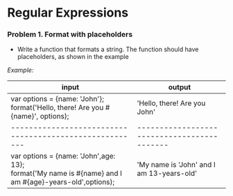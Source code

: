 Regular Expressions
=======

### Problem 1. Format with placeholders
*	Write a function that formats a string. The function should have placeholders, as shown in the example

_Example:_

| input | output |
| ------------------------------------------------------- | ------------------------------------------ |
|	var options = {name: 'John'};<br/>		format('Hello, there! Are you #{name}', options);	| 'Hello, there! Are you John'|
| ------------------------------------------------------- | ------------------------------------------- |
|	var options = {name: 'John',age: 13};<br/>format('My name is #{name} and I am #{age}-years-old',options);|'My name is 'John' and I am 13-years-old' |
